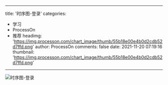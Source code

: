 
---
title: '时序图-登录'
categories: 
 - 学习
 - ProcessOn
 - 推荐
headimg: 'https://img.processon.com/chart_image/thumb/55b18e00e4b0d2cdb52d7ffd.png'
author: ProcessOn
comments: false
date: 2021-11-20 07:19:16
thumbnail: 'https://img.processon.com/chart_image/thumb/55b18e00e4b0d2cdb52d7ffd.png'
---

<div>   
<img class="thumb" alt="时序图-登录" src="https://img.processon.com/chart_image/thumb/55b18e00e4b0d2cdb52d7ffd.png" referrerpolicy="no-referrer">
<p></p>  
</div>
            